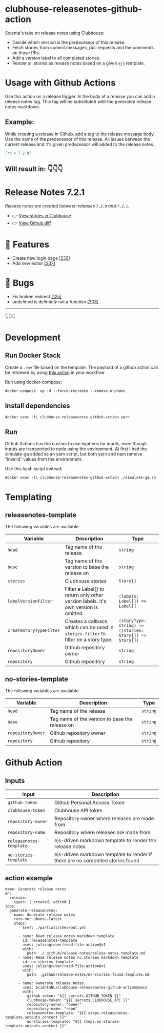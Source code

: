 # clubhouse-releasenotes-github-action
Scienta's take on release notes using Clubhouse:
- Decide which version is the predecessor of this release.
- Fetch stories from commit messages, pull requests and the comments on those PRs.
- Add a version label to all completed stories.
- Render all stories as release notes based on a given `ejs` template.

# Usage with Github Actions
Use this action on a release trigger.
In the body of a release you can add a release notes tag. This tag will be substituted with the generated release notes markdown.

## Example:
While creating a release in Github, add a tag to the release message body. Use the name of the predecessor of this release. All issues between the current release and it's given predecessor will added to the release notes.
```md
[rn > 7.2.0]
```

Will result in: 👇👇👇
----------------------------
# Release Notes 7.2.1
_Release notes are created between releases `7.2.0` and `7.2.1`._
- 👉 [View stories in Clubhouse](https://app.clubhouse.io/app/label/442)
- 👉 [View Github diff](https://github.com/owner/repo/compare/7.2.1...7.2.0)

# 🚀 Features
- Create new login page [[236]](https://app.clubhouse.io/app/story/236)
- Add new editor [[237]](https://app.clubhouse.io/app/story/237)

# 🐛 Bugs
- Fix broken redirect [[125]](https://app.clubhouse.io/app/story/125)
- undefined is definitely not a function [[308]](https://app.clubhouse.io/app/story/308)
-------------------------------
👆👆👆

# Development

## Run Docker Stack
Create a `.env` file based on the template. The payload of a github action can be retrieved by using [this action](https://github.com/marketplace/actions/debug-action) in your workflow

Run using docker-compose:
```
docker-compose  up -d --force-recreate --remove-orphans
```

## install dependencies
```
docker exec -ti clubhouse-releasenotes-github-action yarn
```

## Run
Github Actions has the custom to use hyphens for inputs, even though inputs are transported to node using the environment.
At first I had the simulate-ga added as an yarn script, but both yarn and npm remove "invalid" values from the environment.

Use this bash script instead:
```
docker exec -ti clubhouse-releasenotes-github-action ./simulate-ga.sh
```

# Templating

## releasenotes-template
The following variables are available:

| Variable                 | Description                                                                          | Type                                                      |
|--------------------------|--------------------------------------------------------------------------------------|-----------------------------------------------------------|
| `head`                   | Tag name of the release                                                              | `string`                                                  |
| `base`                   | Tag name of the version to base the release on                                       | `string`                                                  |
| `stories`                | Clubhouse stories                                                                    | `Story[]`                                                 |
| `labelVersionFilter`     | Filter a Label[] to return only *other* version labels. It's own version is omitted. | `(labels: Label[]) => Label[]`                            |
| `createStoryTypeFilter`  | Creates a callback which can be used in `stories.filter` to filter on a story type.  | `(storyType: string) => ((stories: Story[]) => Story[])`  |
| `repositoryOwner`        | Github repository owner                                                              | `string`                                                  |
| `repository`             | Github repository                                                                    | `string`                                                  |

## no-stories-template
The following variables are available:

| Variable                 | Description                                                                          | Type                                                      |
|--------------------------|--------------------------------------------------------------------------------------|-----------------------------------------------------------|
| `head`                   | Tag name of the release                                                              | `string`                                                  |
| `base`                   | Tag name of the version to base the release on                                       | `string`                                                  |
| `repositoryOwner`        | Github repository owner                                                              | `string`                                                  |
| `repository`             | Github repository                                                                    | `string`                                                  |

# Github Action
## Inputs
| Input                    | Description                                                                     |
|--------------------------|---------------------------------------------------------------------------------|
| `github-token`           | Github Personal Access Token                                                    |
| `clubhouse-token`        | Clubhouse API token                                                             |
| `repository-owner`       | Repository owner where releases are made from                                   |
| `repository-name`        | Repository where releases are made from                                         |
| `releasenotes-template`  | ejs-driven markdown template to render the release notes                        |
| `no-stories-template`    | ejs-driven markdown template to render if there are no completed stories found  |

## action example
```
name: Generate release notes
on:
  release:
    types: [ created, edited ]
jobs:
  generate-releasenotes:
    name: Generate release notes
    runs-on: ubuntu-latest
    steps:
      - $ref: ./partials/checkout.yml

      - name: Read release notes markdown template
        id: releasenotes-template
        uses: juliangruber/read-file-action@v1
        with:
          path: ./.github/release-notes/releas-notes.template.md
      - name: Read release notes no stories markdown template
        id: no-stories-template
        uses: juliangruber/read-file-action@v1
        with:
          path: .github/release-notes/no-stories-found.template.md

      - name: Generate release notes
        uses: ScientaNL/clubhouse-releasenotes-github-action@main
        with:
          github-token: "${{ secrets.GITHUB_TOKEN }}"
          clubhouse-token: "${{ secrets.CLUBHOUSE_API }}"
          repository-owner: "owner"
          repository-name: "repo"
          releasenotes-template: "${{ steps.releasenotes-template.outputs.content }}"
          no-stories-template: "${{ steps.no-stories-template.outputs.content }}"
```
